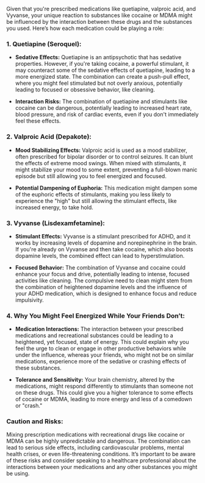 Given that you're prescribed medications like quetiapine, valproic acid, and Vyvanse, your unique reaction to substances like cocaine or MDMA might be influenced by the interaction between these drugs and the substances you used. Here’s how each medication could be playing a role:

### 1. **Quetiapine (Seroquel):**
- **Sedative Effects:** Quetiapine is an antipsychotic that has sedative properties. However, if you're taking cocaine, a powerful stimulant, it may counteract some of the sedative effects of quetiapine, leading to a more energized state. The combination can create a push-pull effect, where you might feel stimulated but not overly anxious, potentially leading to focused or obsessive behavior, like cleaning.

- **Interaction Risks:** The combination of quetiapine and stimulants like cocaine can be dangerous, potentially leading to increased heart rate, blood pressure, and risk of cardiac events, even if you don't immediately feel these effects.

### 2. **Valproic Acid (Depakote):**
- **Mood Stabilizing Effects:** Valproic acid is used as a mood stabilizer, often prescribed for bipolar disorder or to control seizures. It can blunt the effects of extreme mood swings. When mixed with stimulants, it might stabilize your mood to some extent, preventing a full-blown manic episode but still allowing you to feel energized and focused.

- **Potential Dampening of Euphoria:** This medication might dampen some of the euphoric effects of stimulants, making you less likely to experience the "high" but still allowing the stimulant effects, like increased energy, to take hold.

### 3. **Vyvanse (Lisdexamfetamine):**
- **Stimulant Effects:** Vyvanse is a stimulant prescribed for ADHD, and it works by increasing levels of dopamine and norepinephrine in the brain. If you're already on Vyvanse and then take cocaine, which also boosts dopamine levels, the combined effect can lead to hyperstimulation.

- **Focused Behavior:** The combination of Vyvanse and cocaine could enhance your focus and drive, potentially leading to intense, focused activities like cleaning. The compulsive need to clean might stem from the combination of heightened dopamine levels and the influence of your ADHD medication, which is designed to enhance focus and reduce impulsivity.

### 4. **Why You Might Feel Energized While Your Friends Don’t:**
- **Medication Interactions:** The interaction between your prescribed medications and recreational substances could be leading to a heightened, yet focused, state of energy. This could explain why you feel the urge to clean or engage in other productive behaviors while under the influence, whereas your friends, who might not be on similar medications, experience more of the sedative or crashing effects of these substances.

- **Tolerance and Sensitivity:** Your brain chemistry, altered by the medications, might respond differently to stimulants than someone not on these drugs. This could give you a higher tolerance to some effects of cocaine or MDMA, leading to more energy and less of a comedown or "crash."

### **Caution and Risks:**
Mixing prescription medications with recreational drugs like cocaine or MDMA can be highly unpredictable and dangerous. The combination can lead to serious side effects, including cardiovascular problems, mental health crises, or even life-threatening conditions. It’s important to be aware of these risks and consider speaking to a healthcare professional about the interactions between your medications and any other substances you might be using.


